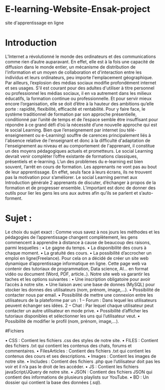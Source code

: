 # E-learning-Website-Ensak-project
site d'apprentissage en ligne
  
# Introduction

L’Internet a révolutionné le monde des ordinateurs et des communications comme rien
d’autre auparavant. En effet, elle est à la fois une capacité de diffusion dans le monde
entier, un mécanisme de distribution de l'information et un moyen de collaboration et
d'interaction entre les individus et leurs ordinateurs, peu importe l'emplacement
géographique. Par ailleurs, l’explosion des médias sociaux modifie profondément internet
et ses usages. S'il est courant pour des adultes d'utiliser à titre personnel ou professionnel
les médias sociaux, il en va autrement dans les milieux éducatifs, la formation continue ou
professionnelle. Et pour servir mieux encore l’organisation, elle se doit d’être à la hauteur
des ambitions qu’elle porte : rapidité, flexibilité, efficacité et rentabilité. Pour y faire face,
le système traditionnel de formation par son approche présentielle, conditionné par
l’unité de temps et de l’espace semble être insuffisant pour répondre à ce grand défi d’où
la nécessité d’une nouvelle approche qui est le social Learning. Bien que l’enseignement
par internet (ou télé-enseignement ou e-Learning) souffre de carences principalement liés
à l'absence relative de l'enseignant et donc à la difficulté d'adaptation de l'enseignement
au niveau et au comportement de l'apprenant, il constitue un des moyens pédagogiques
actuels et prometteurs. Le social Learning devrait venir compléter l’offre existante de
formations classiques, présentiels et e-learning. L’un des problèmes du e-learning est bien
souvent, l’arrêt en cours de formation. Les apprenants ne vont pas au bout de leur
apprentissage. En effet, seuls face à leurs écrans, ils ne trouvent pas la motivation pour
s’améliorer. Le social Learning permet aux Introduction générale 2 apprenants de
discuter, d’échanger à propos de la formation et de progresser ensemble. L’important est
donc de donner des outils pour lier les gens les uns aux autres afin qu’ils se parlent et
s’auto-forment.

# Sujet :

Le choix du sujet exact :
Comme vous savez à nos jours les méthodes et les pédagogies de l’apprentissage
changent complètement, les gens commencent à apprendre à distance à cause de
beaucoup des raisons, parmi lesquelles :
• Le gagne du temps.
• La disponibilité des cours à chaque moment.
• La gratuité des cours.
• La possibilité d’accrocher un emploi en ligne(Freelance).
Pour cela on a décidé de créer un site web dynamique d’apprentissage informatique en
ligne.
Cette page web va contenir des tutoriaux de programmation, Data science, AI... en format
vidéo ou document (Word, PDF, article..).
Notre site web va garantir les taches et les options suivantes :
• Une inscription obligatoire pour avoir l’accès à notre site.
• Une liaison avec une base de donnes (MySQL) pour stocker les donnes des
utilisateurs (nom, prénom, image,…).
• Possibilité de contacter nous par email.
• Possibilité de mettre une connexion entre les utilisateurs de la plateforme par un :
 1 – Forum : Dans lequel les utilisateurs peuvent échanger ses idées.
2 – Chat : Par lequel chaque utilisateur peut contacter un autre utilisateur en mode
prive.
• Possibilité d’afficher les tutoriaux disponibles et sélectionner les uns qui l’utilisateur
veut.
• Possibilité de modifier le profil (nom, prénom, image,…).

#Fichiers

• CSS : Contient les fichiers .css des styles de notre site.
• FILES : Contient des fichiers .txt qui contient les contenus des chats, forums et
commentaires.
• FilesArticles : Contient des fichiers .txt qui contient les contenus des cours et ses
descriptions.
• Images : Contient les images de notre site.
• Includes : Contient des fichiers .php que l’utilisateur doit pas les voir et il n’a pas le
droit de les accéder.
• JS : Contient les fichiers javaScript/JQuery de notre site.
• JSON : Contient des fichiers JSON qui contient des informations de plusieurs
playlists sur YouTube.
• BD : Un dossier qui contient la base des données (.sql).
